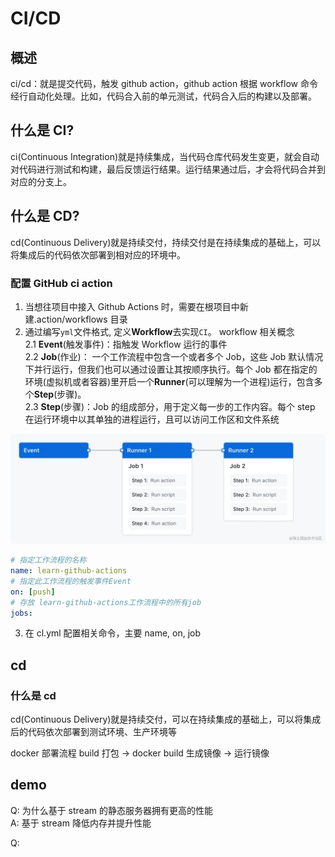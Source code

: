 # CI/CD

## 概述

ci/cd：就是提交代码，触发 github action，github action 根据 workflow 命令经行自动化处理。比如，代码合入前的单元测试，代码合入后的构建以及部署。

## 什么是 CI?

ci(Continuous Integration)就是持续集成，当代码仓库代码发生变更，就会自动对代码进行测试和构建，最后反馈运行结果。运行结果通过后，才会将代码合并到对应的分支上。

## 什么是 CD?

cd(Continuous Delivery)就是持续交付，持续交付是在持续集成的基础上，可以将集成后的代码依次部署到相对应的环境中。

### 配置 GitHub ci action

1. 当想往项目中接入 Github Actions 时，需要在根项目中新建.action/workflows 目录
2. 通过编写`yml`文件格式, 定义**Workflow**去实现`CI`。 workflow 相关概念  
   2.1 **Event**(触发事件)：指触发 Workflow 运行的事件  
   2.2 **Job**(作业)： 一个工作流程中包含一个或者多个 Job，这些 Job 默认情况下并行运行，但我们也可以通过设置让其按顺序执行。每个 Job 都在指定的环境(虚拟机或者容器)里开启一个**Runner**(可以理解为一个进程)运行，包含多个**Step**(步骤)。  
   2.3 **Step**(步骤)：Job 的组成部分，用于定义每一步的工作内容。每个 step 在运行环境中以其单独的进程运行，且可以访问工作区和文件系统

![workflow](./image/workflow.webp)

```yml
# 指定工作流程的名称
name: learn-github-actions
# 指定此工作流程的触发事件Event
on: [push]
# 存放 learn-github-actions工作流程中的所有job
jobs:
```

3. 在 cl.yml 配置相关命令，主要 name, on, job

## cd

### 什么是 cd

cd(Continuous Delivery)就是持续交付，可以在持续集成的基础上，可以将集成后的代码依次部署到测试环境、生产环境等

docker 部署流程
build 打包 -> docker build 生成镜像 -> 运行镜像

## demo

Q: 为什么基于 stream 的静态服务器拥有更高的性能  
A: 基于 stream 降低内存并提升性能

Q:
